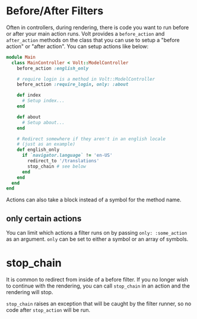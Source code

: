 # Before/After Filters

Often in controllers, during rendering, there is code you want to run before or after your main action runs.  Volt provides a ```before_action``` and ```after_action``` methods on the class that you can use to setup a "before action" or "after action".  You can setup actions like below:

```ruby
module Main
  class MainController < Volt::ModelController
    before_action :english_only

    # require login is a method in Volt::ModelController
    before_action :require_login, only: :about

    def index
      # Setup index...
    end

    def about
      # Setup about...
    end

    # Redirect somewhere if they aren't in an english locale
    # (just as an example)
    def english_only
      if `navigator.language` != 'en-US'
        redirect_to '/translations'
        stop_chain # see below
      end
    end
  end
end
```

Actions can also take a block instead of a symbol for the method name.

## only certain actions

You can limit which actions a filter runs on by passing ```only: :some_action``` as an argument.  ```only``` can be set to either a symbol or an array of symbols.

# stop_chain

It is common to redirect from inside of a before filter.  If you no longer wish to continue with the rendering, you can call ```stop_chain``` in an action and the rendering will stop.

```stop_chain``` raises an exception that will be caught by the filter runner, so no code after ```stop_action``` will be run.
